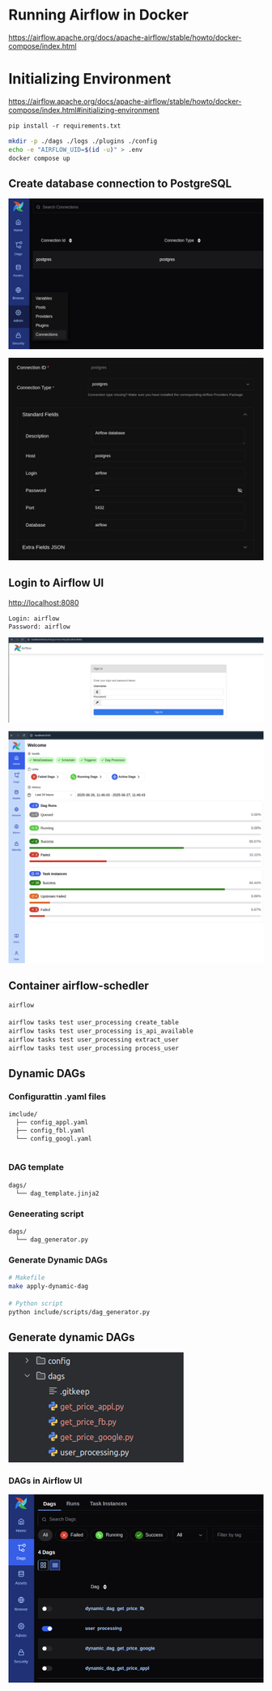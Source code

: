 # Running Airflow in Docker  
https://airflow.apache.org/docs/apache-airflow/stable/howto/docker-compose/index.html 

# Initializing Environment  
https://airflow.apache.org/docs/apache-airflow/stable/howto/docker-compose/index.html#initializing-environment  

```shell
pip install -r requirements.txt
```

```sh
mkdir -p ./dags ./logs ./plugins ./config
echo -e "AIRFLOW_UID=$(id -u)" > .env
docker compose up
```


## Create database connection to PostgreSQL  
![Screenshot from 2025-06-27 11-40-27.png](img/01.png)  

![Screenshot from 2025-06-27 11-42-37.png](img/02.png)


## Login to Airflow UI  

[http://localhost:8080](http://localhost:8080/auth/login/?next=http://localhost:8080/)  

```text
Login: airflow
Password: airflow
```

![Screenshot from 2025-06-27 11-44-28.png](img/03.png)

![Screenshot from 2025-06-27 11-47-28.png](img/04.png)

## Container airflow-schedler  
```sh
airflow

airflow tasks test user_processing create_table
airflow tasks test user_processing is_api_available
airflow tasks test user_processing extract_user
airflow tasks test user_processing process_user
```

## Dynamic DAGs  

### Configurattin .yaml files  
```text
imclude/
  ├── config_appl.yaml
  ├── config_fbl.yaml
  └── config_googl.yaml
  
```

### DAG template  
```text
dags/
  └── dag_template.jinja2
```

### Geneerating script
```text
dags/
  └── dag_generator.py
```

### Generate Dynamic DAGs  
```sh
# Makefile
make apply-dynamic-dag

# Python script
python include/scripts/dag_generator.py
```

## Generate dynamic DAGs  
![05.png](img/05.png)

### DAGs in Airflow UI
![06.png](img/06.png)
